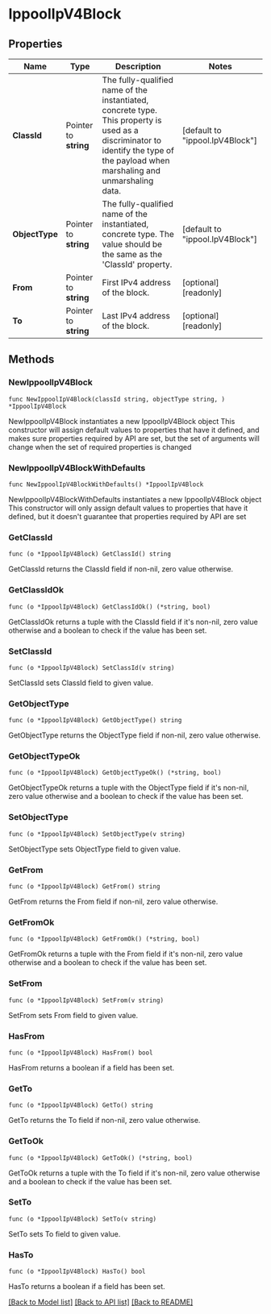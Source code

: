 # IppoolIpV4Block

## Properties

Name | Type | Description | Notes
------------ | ------------- | ------------- | -------------
**ClassId** | Pointer to **string** | The fully-qualified name of the instantiated, concrete type. This property is used as a discriminator to identify the type of the payload when marshaling and unmarshaling data. | [default to "ippool.IpV4Block"]
**ObjectType** | Pointer to **string** | The fully-qualified name of the instantiated, concrete type. The value should be the same as the &#39;ClassId&#39; property. | [default to "ippool.IpV4Block"]
**From** | Pointer to **string** | First IPv4 address of the block. | [optional] [readonly] 
**To** | Pointer to **string** | Last IPv4 address of the block. | [optional] [readonly] 

## Methods

### NewIppoolIpV4Block

`func NewIppoolIpV4Block(classId string, objectType string, ) *IppoolIpV4Block`

NewIppoolIpV4Block instantiates a new IppoolIpV4Block object
This constructor will assign default values to properties that have it defined,
and makes sure properties required by API are set, but the set of arguments
will change when the set of required properties is changed

### NewIppoolIpV4BlockWithDefaults

`func NewIppoolIpV4BlockWithDefaults() *IppoolIpV4Block`

NewIppoolIpV4BlockWithDefaults instantiates a new IppoolIpV4Block object
This constructor will only assign default values to properties that have it defined,
but it doesn't guarantee that properties required by API are set

### GetClassId

`func (o *IppoolIpV4Block) GetClassId() string`

GetClassId returns the ClassId field if non-nil, zero value otherwise.

### GetClassIdOk

`func (o *IppoolIpV4Block) GetClassIdOk() (*string, bool)`

GetClassIdOk returns a tuple with the ClassId field if it's non-nil, zero value otherwise
and a boolean to check if the value has been set.

### SetClassId

`func (o *IppoolIpV4Block) SetClassId(v string)`

SetClassId sets ClassId field to given value.


### GetObjectType

`func (o *IppoolIpV4Block) GetObjectType() string`

GetObjectType returns the ObjectType field if non-nil, zero value otherwise.

### GetObjectTypeOk

`func (o *IppoolIpV4Block) GetObjectTypeOk() (*string, bool)`

GetObjectTypeOk returns a tuple with the ObjectType field if it's non-nil, zero value otherwise
and a boolean to check if the value has been set.

### SetObjectType

`func (o *IppoolIpV4Block) SetObjectType(v string)`

SetObjectType sets ObjectType field to given value.


### GetFrom

`func (o *IppoolIpV4Block) GetFrom() string`

GetFrom returns the From field if non-nil, zero value otherwise.

### GetFromOk

`func (o *IppoolIpV4Block) GetFromOk() (*string, bool)`

GetFromOk returns a tuple with the From field if it's non-nil, zero value otherwise
and a boolean to check if the value has been set.

### SetFrom

`func (o *IppoolIpV4Block) SetFrom(v string)`

SetFrom sets From field to given value.

### HasFrom

`func (o *IppoolIpV4Block) HasFrom() bool`

HasFrom returns a boolean if a field has been set.

### GetTo

`func (o *IppoolIpV4Block) GetTo() string`

GetTo returns the To field if non-nil, zero value otherwise.

### GetToOk

`func (o *IppoolIpV4Block) GetToOk() (*string, bool)`

GetToOk returns a tuple with the To field if it's non-nil, zero value otherwise
and a boolean to check if the value has been set.

### SetTo

`func (o *IppoolIpV4Block) SetTo(v string)`

SetTo sets To field to given value.

### HasTo

`func (o *IppoolIpV4Block) HasTo() bool`

HasTo returns a boolean if a field has been set.


[[Back to Model list]](../README.md#documentation-for-models) [[Back to API list]](../README.md#documentation-for-api-endpoints) [[Back to README]](../README.md)


